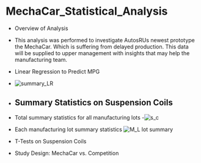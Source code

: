 # MechaCar_Statistical_Analysis

- Overview of Analysis

- This analysis was performed to investigate AutosRUs newest prototype the MechaCar. Which is suffering from delayed production. This data will be supplied to upper management with insights that may help the manufacturing team.

- Linear Regression to Predict MPG
- ![summary_LR](https://user-images.githubusercontent.com/113808332/221390272-f33e1f3f-178b-40a7-812c-e858d5147911.png)






- ## Summary Statistics on Suspension Coils
- Total summary statistics for all manufacturing lots
-![s_c](https://user-images.githubusercontent.com/113808332/221390630-50cd25fb-e906-4675-8d27-cd41c2869930.png)


- Each manufacturing lot summary statistics
![M_L lot summary](https://user-images.githubusercontent.com/113808332/221390766-a31a2530-02f4-4c57-8558-6692d9074cb3.png)


- T-Tests on Suspension Coils




- Study Design: MechaCar vs. Competition
